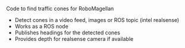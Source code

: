 Code to find traffic cones for RoboMagellan
- Detect cones in a video feed, images or ROS topic (intel realsense)
- Works as a ROS node
- Publishes headings for the detected cones
- Provides depth for realsense camera if available

